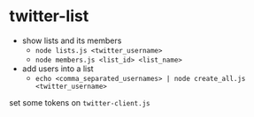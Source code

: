 # twitter-list

- show lists and its members
  - `node lists.js <twitter_username>`
  - `node members.js <list_id> <list_name>`
- add users into a list
  - `echo <comma_separated_usernames> | node create_all.js <twitter_username>`

set some tokens on `twitter-client.js`

